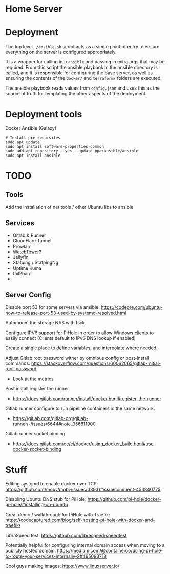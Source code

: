 # Home Server

# Deployment

The top level `./ansible.sh` script acts as a single point of entry to ensure everything on the 
server is configured appropriately.

It is a wrapper for calling into `ansible` and passing in extra args that may be required.
From this script the ansible playbook in the ansible directory is called, and it is responsible for 
configuring the base server, as well as ensuring the contents of the `docker/` and `terraform/` 
folders are executed.

The ansible playbook reads values from `config.json` and uses this as the source of truth for templating
the other aspects of the deployment.

# Deployment tools

Docker
Ansible (Galaxy)


```
# Install pre requisites
sudo apt update
sudo apt install software-properties-common
sudo add-apt-repository --yes --update ppa:ansible/ansible
sudo apt install ansible

```

# TODO

## Tools
Add the installation of net tools / other Ubuntu libs to ansible


## Services
 - Gitlab & Runner
 - CloudFlare Tunnel
 - Prowlarr
 - [WatchTower?](https://containrrr.dev/watchtower/introduction/)
 - Jellyfin
 - Statping / StatpingNg
 - Uptime Kuma
 - fail2ban
 - 


## Server Config
Disable port 53 for some servers via ansible:
https://codepre.com/ubuntu-how-to-release-port-53-used-by-systemd-resolved.html

Automount the storage NAS with fsck

Configure IPV6 support for PiHole in order to allow Windows clients to easily connect 
(Clients default to IPv6 DNS lookup if enabled)

Create a single place to define variables, and interpolate where needed.

Adjust Gitlab root password wither by omnibus config or post-install commands:
https://stackoverflow.com/questions/60062065/gitlab-initial-root-password
 - Look at the metrics

Post install register the runner
 - https://docs.gitlab.com/runner/install/docker.html#register-the-runner

Gitlab runner configure to run pipeline containers in the same network:
 - https://gitlab.com/gitlab-org/gitlab-runner/-/issues/6644#note_356811900

Gitlab runner socket binding
 - https://docs.gitlab.com/ee/ci/docker/using_docker_build.html#use-docker-socket-binding

# Stuff

Editing systemd to enable docker over TCP
https://github.com/moby/moby/issues/33931#issuecomment-453840775

Disabling Ubuntu DNS stub for PiHole:
https://github.com/pi-hole/docker-pi-hole/#installing-on-ubuntu

Great demo / walkthrough for PiHole with Traefik:
https://codecaptured.com/blog/self-hosting-pi-hole-with-docker-and-traefik/

LibraSpeed test:
https://github.com/librespeed/speedtest

Potentially helpful for configuring internal domain access when moving to a publicly hosted domain:
https://medium.com/@containeroo/using-pi-hole-to-route-your-services-internally-2ff495093718


Cool guys making images:
https://www.linuxserver.io/

